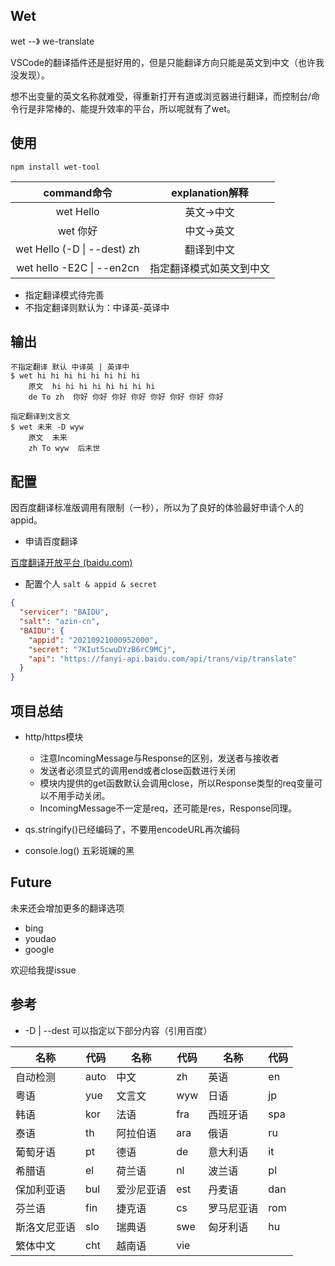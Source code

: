## Wet

wet --》 we-translate

VSCode的翻译插件还是挺好用的，但是只能翻译方向只能是英文到中文（也许我没发现）。

想不出变量的英文名称就难受，得重新打开有道或浏览器进行翻译，而控制台/命令行是非常棒的、能提升效率的平台，所以呢就有了wet。

## 使用

```shell
npm install wet-tool
```



|         command命令          |     explanation解释      |
| :--------------------------: | :----------------------: |
|          wet  Hello          |        英文->中文        |
|           wet 你好           |        中文->英文        |
| wet Hello (-D \| --dest)  zh |        翻译到中文        |
|  wet hello -E2C \| --en2cn   | 指定翻译模式如英文到中文 |

- 指定翻译模式待完善
- 不指定翻译则默认为：中译英-英译中

## 输出

```shell
不指定翻译 默认 中译英 | 英译中
$ wet hi hi hi hi hi hi hi hi
 	原文  hi hi hi hi hi hi hi hi
 	de To zh  你好 你好 你好 你好 你好 你好 你好 你好
 	
指定翻译到文言文
$ wet 未来 -D wyw
 	原文  未来
 	zh To wyw  后末世
```

## 配置

因百度翻译标准版调用有限制（一秒），所以为了良好的体验最好申请个人的appid。

- 申请百度翻译

[百度翻译开放平台 (baidu.com)](https://fanyi-api.baidu.com/doc/21)

- 配置个人 `salt & appid & secret` 

```json
{
  "servicer": "BAIDU",
  "salt": "azin-cn",
  "BAIDU": {
    "appid": "20210921000952000",
    "secret": "7KIut5cwuDYzB6rC9MCj",
    "api": "https://fanyi-api.baidu.com/api/trans/vip/translate"
  }
}
```

## 项目总结

- http/https模块
  - 注意IncomingMessage与Response的区别，发送者与接收者
  - 发送者必须显式的调用end或者close函数进行关闭
  - 模块内提供的get函数默认会调用close，所以Response类型的req变量可以不用手动关闭。
  - IncomingMessage不一定是req，还可能是res，Response同理。

- qs.stringify()已经编码了，不要用encodeURL再次编码
- console.log() 五彩斑斓的黑

## Future

未来还会增加更多的翻译选项

- bing
- youdao
- google

欢迎给我提issue

## 参考

- -D | --dest 可以指定以下部分内容（引用百度）

| 名称         | 代码 | 名称       | 代码 | 名称       | 代码 |
| ------------ | ---- | ---------- | ---- | ---------- | ---- |
| 自动检测     | auto | 中文       | zh   | 英语       | en   |
| 粤语         | yue  | 文言文     | wyw  | 日语       | jp   |
| 韩语         | kor  | 法语       | fra  | 西班牙语   | spa  |
| 泰语         | th   | 阿拉伯语   | ara  | 俄语       | ru   |
| 葡萄牙语     | pt   | 德语       | de   | 意大利语   | it   |
| 希腊语       | el   | 荷兰语     | nl   | 波兰语     | pl   |
| 保加利亚语   | bul  | 爱沙尼亚语 | est  | 丹麦语     | dan  |
| 芬兰语       | fin  | 捷克语     | cs   | 罗马尼亚语 | rom  |
| 斯洛文尼亚语 | slo  | 瑞典语     | swe  | 匈牙利语   | hu   |
| 繁体中文     | cht  | 越南语     | vie  |            |      |